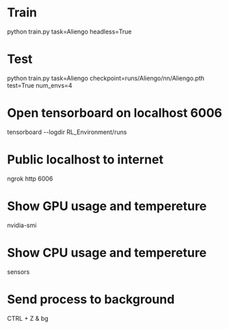 # Train
python train.py task=Aliengo headless=True

# Test
python train.py task=Aliengo checkpoint=runs/Aliengo/nn/Aliengo.pth test=True num_envs=4

# Open tensorboard on localhost 6006
tensorboard --logdir RL_Environment/runs

# Public localhost to internet
ngrok http 6006

# Show GPU usage and tempereture
nvidia-smi

# Show CPU usage and tempereture
sensors

# Send process to background
CTRL + Z & bg